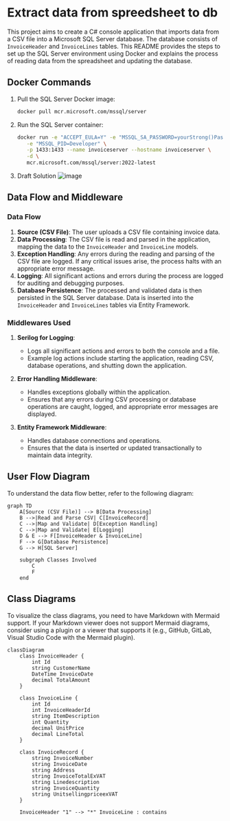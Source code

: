 # Extract data from spreedsheet to db

This project aims to create a C# console application that imports data from a CSV file into a Microsoft SQL Server database. The database consists of `InvoiceHeader` and `InvoiceLines` tables. This README provides the steps to set up the SQL Server environment using Docker and explains the process of reading data from the spreadsheet and updating the database.

## Docker Commands

1. Pull the SQL Server Docker image:
    ```bash
    docker pull mcr.microsoft.com/mssql/server
    ```

2. Run the SQL Server container:
    ```bash
    docker run -e "ACCEPT_EULA=Y" -e "MSSQL_SA_PASSWORD=yourStrong()Password" \
       -e "MSSQL_PID=Developer" \
       -p 1433:1433 --name invoiceserver --hostname invoiceserver \
       -d \
       mcr.microsoft.com/mssql/server:2022-latest
    ```

3. Draft Solution 
    ![image](https://github.com/user-attachments/assets/76c7f49a-b42a-4979-8b76-18aaf2d358a6)

## Data Flow and Middleware

### Data Flow
1. **Source (CSV File)**: The user uploads a CSV file containing invoice data.
2. **Data Processing**: The CSV file is read and parsed in the application, mapping the data to the `InvoiceHeader` and `InvoiceLine` models.
3. **Exception Handling**: Any errors during the reading and parsing of the CSV file are logged. If any critical issues arise, the process halts with an appropriate error message.
4. **Logging**: All significant actions and errors during the process are logged for auditing and debugging purposes.
5. **Database Persistence**: The processed and validated data is then persisted in the SQL Server database. Data is inserted into the `InvoiceHeader` and `InvoiceLines` tables via Entity Framework.

### Middlewares Used
1. **Serilog for Logging**:
    - Logs all significant actions and errors to both the console and a file.
    - Example log actions include starting the application, reading CSV, database operations, and shutting down the application.

2. **Error Handling Middleware**:
    - Handles exceptions globally within the application.
    - Ensures that any errors during CSV processing or database operations are caught, logged, and appropriate error messages are displayed.

3. **Entity Framework Middleware**:
    - Handles database connections and operations.
    - Ensures that the data is inserted or updated transactionally to maintain data integrity.


## User Flow Diagram

To understand the data flow better, refer to the following diagram:

```mermaid
graph TD
    A[Source (CSV File)] --> B[Data Processing]
    B -->|Read and Parse CSV| C[InvoiceRecord]
    C -->|Map and Validate| D[Exception Handling]
    C -->|Map and Validate| E[Logging]
    D & E --> F[InvoiceHeader & InvoiceLine]
    F --> G[Database Persistence]
    G --> H[SQL Server]

    subgraph Classes Involved
        C
        F
    end
```

## Class Diagrams

To visualize the class diagrams, you need to have Markdown with Mermaid support. If your Markdown viewer does not support Mermaid diagrams, consider using a plugin or a viewer that supports it (e.g., GitHub, GitLab, Visual Studio Code with the Mermaid plugin).

```mermaid
classDiagram
    class InvoiceHeader {
        int Id
        string CustomerName
        DateTime InvoiceDate
        decimal TotalAmount
    }

    class InvoiceLine {
        int Id
        int InvoiceHeaderId
        string ItemDescription
        int Quantity
        decimal UnitPrice
        decimal LineTotal
    }

    class InvoiceRecord {
        string InvoiceNumber
        string InvoiceDate
        string Address
        string InvoiceTotalExVAT
        string Linedescription
        string InvoiceQuantity
        string UnitsellingpriceexVAT
    }

    InvoiceHeader "1" --> "*" InvoiceLine : contains
```
